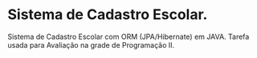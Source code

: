 # Sistema de Cadastro Escolar.

Sistema de Cadastro Escolar com ORM (JPA/Hibernate) em JAVA.
Tarefa usada para Avaliação na grade de Programação II.
